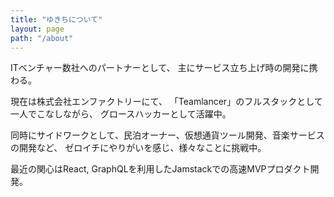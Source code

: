 ```yaml
---
title: "ゆきちについて"
layout: page
path: "/about"
---
```


ITベンチャー数社へのパートナーとして、
主にサービス立ち上げ時の開発に携わる。

現在は株式会社エンファクトリーにて、
「Teamlancer」のフルスタックとして一人でこなしながら、
グロースハッカーとして活躍中。

同時にサイドワークとして、民泊オーナー、仮想通貨ツール開発、音楽サービスの開発など、
ゼロイチにやりがいを感じ、様々なことに挑戦中。



最近の関心はReact, GraphQLを利用したJamstackでの高速MVPプロダクト開発。
